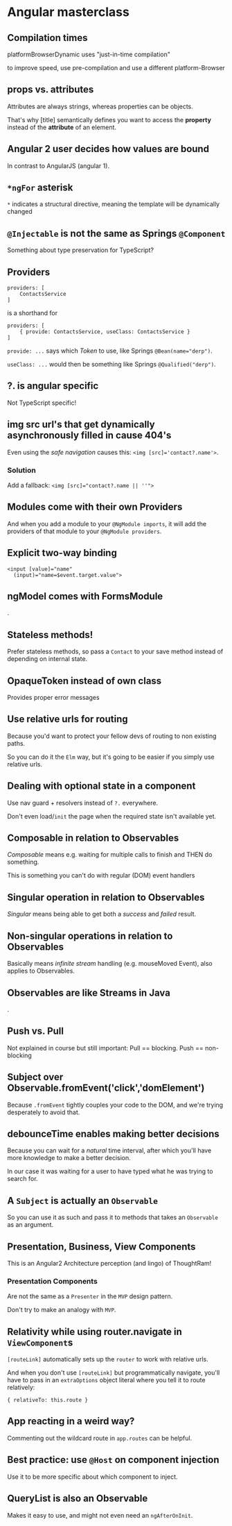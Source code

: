 # Angular masterclass

## Compilation times
platformBrowserDynamic uses "just-in-time compilation"

to improve speed, use pre-compilation and use a different platform-Browser

## props vs. attributes
Attributes are always strings, whereas properties can be objects.

That's why [title] semantically defines you want to access the **property** instead of the **attribute** of an element.

## Angular 2 user decides how values are bound
In contrast to AngularJS (angular 1).

## `*ngFor` asterisk
`*` indicates a structural directive, meaning the template will be dynamically changed

## `@Injectable` is not the same as Springs `@Component`
Something about type preservation for TypeScript?

## Providers
```
providers: [
    ContactsService
]
```
is a shorthand for
```
providers: [
    { provide: ContactsService, useClass: ContactsService }
]
```
`provide: ...` says which _Token_ to use, like Springs `@Bean(name="derp")`.

`useClass: ...` would then be something like Springs `@Qualified("derp")`.

## ?. is angular specific
Not TypeScript specific!

## img src url's that get dynamically asynchronously filled in cause 404's
Even using the _safe navigation_ causes this: `<img [src]='contact?.name'>`.

### Solution
Add a fallback: `<img [src]="contact?.name || ''">`

## Modules come with their own Providers
And when you add a module to your `@NgModule imports`, it will add the providers of that module to your `@NgModule providers`.

## Explicit two-way binding
```
<input [value]="name"
  (input)="name=$event.target.value">
```

## ngModel comes with FormsModule
.

## Stateless methods!
Prefer stateless methods, so pass a `Contact` to your save method instead of depending on internal state.

## OpaqueToken instead of own class
Provides proper error messages

## Use relative urls for routing
Because you'd want to protect your fellow devs of routing to non existing paths.

So you can do it the `Elm` way, but it's going to be easier if you simply use relative urls.

## Dealing with optional state in a component
Use nav guard + resolvers instead of `?.` everywhere.

Don't even load/`init` the page when the required state isn't available yet.

## Composable in relation to Observables
_Composable_ means e.g. waiting for multiple calls to finish and THEN do something. 

This is something you can't do with regular (DOM) event handlers

## Singular operation in relation to Observables
_Singular_ means being able to get both a _success_ and _failed_ result.

## Non-singular operations in relation to Observables
Basically means _infinite stream_ handling (e.g. mouseMoved Event), also applies to Observables.

## Observables are like Streams in Java
.

## Push vs. Pull
Not explained in course but still important: Pull == blocking. Push == non-blocking

## Subject over Observable.fromEvent('click','domElement')
Because `.fromEvent` tightly couples your code to the DOM, and we're trying desperately to avoid that.

## debounceTime enables making better decisions
Because you can wait for a _natural_ time interval, after which you'll have more knowledge to make a better decision.

In our case it was waiting for a user to have typed what he was trying to search for.

## A `Subject` is actually an `Observable`
So you can use it as such and pass it to methods that takes an `Observable` as an argument.

## Presentation, Business, View Components
This is an Angular2 Architecture perception (and lingo) of ThoughtRam!

### Presentation Components
Are not the same as a `Presenter` in the `MVP` design pattern.

Don't try to make an analogy with `MVP`.

## Relativity while using router.navigate in `ViewComponent`s
`[routeLink]` automatically sets up the `router` to work with relative urls.

And when you don't use `[routeLink]` but programmatically navigate, 
you'll have to pass in an `extraOptions` object literal where you tell it to route relatively:
```
{ relativeTo: this.route }
```
## App reacting in a weird way?
Commenting out the wildcard route in `app.routes` can be helpful.

## Best practice: use `@Host` on component injection
Use it to be more specific about which component to inject.

## QueryList is also an Observable
Makes it easy to use, and might not even need an `ngAfterOnInit`.